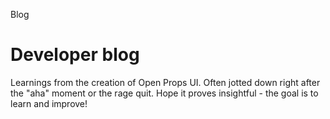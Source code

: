 <script setup lang="ts">
import BlogPosts from "../.vitepress/theme/theme-default/components/custom/BlogPosts.vue"

</script>

<hgroup>
<p>Blog</p>
<h1>Developer blog</h1>
<p>
Learnings from the creation of Open Props UI. Often jotted down right after the "aha" moment or the rage quit. Hope it proves insightful - the goal is to learn and improve!
</p>
</hgroup>

<BlogPosts />
